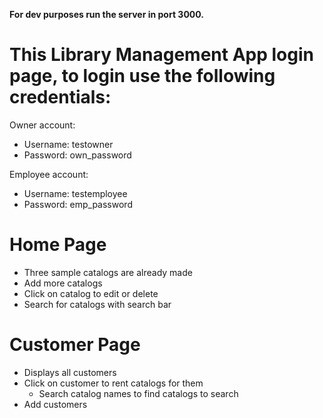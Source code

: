 **For dev purposes run the server in port 3000.**

# This Library Management App login page, to login use the following credentials:
Owner account:
- Username: testowner
- Password: own_password

Employee account:
- Username: testemployee
- Password: emp_password

# Home Page
- Three sample catalogs are already made
- Add more catalogs
- Click on catalog to edit or delete
- Search for catalogs with search bar

# Customer Page
- Displays all customers
- Click on customer to rent catalogs for them
  - Search catalog names to find catalogs to search
- Add customers
